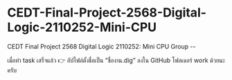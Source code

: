 # CEDT-Final-Project-2568-Digital-Logic-2110252-Mini-CPU
CEDT Final Project 2568 Digital Logic 2110252: Mini CPU Group --

เมื่อทำ task เสร็จแล้ว
👉 อัปไฟล์ตั้งชื่อเป็น “ชื่องาน.dig” ลงใน GitHub โฟลเดอร์ work ด้วยนะครับ